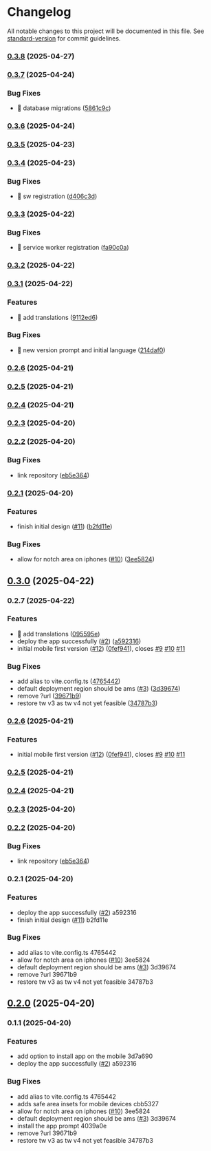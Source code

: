 # Changelog

All notable changes to this project will be documented in this file. See [standard-version](https://github.com/conventional-changelog/standard-version) for commit guidelines.

### [0.3.8](https://github.com/madrus/tournado/compare/v0.3.7...v0.3.8) (2025-04-27)

### [0.3.7](https://github.com/madrus/tournado/compare/v0.3.6...v0.3.7) (2025-04-24)

### Bug Fixes

- 🐛 database migrations ([5861c9c](https://github.com/madrus/tournado/commit/5861c9c899a0232c53de53d422d373f5dce1689e))

### [0.3.6](https://github.com/madrus/tournado/compare/v0.3.5...v0.3.6) (2025-04-24)

### [0.3.5](https://github.com/madrus/tournado/compare/v0.3.4...v0.3.5) (2025-04-23)

### [0.3.4](https://github.com/madrus/tournado/compare/v0.3.3...v0.3.4) (2025-04-23)

### Bug Fixes

- 🐛 sw registration ([d406c3d](https://github.com/madrus/tournado/commit/d406c3d3d744aaf478527a35d8865c9b158080a2))

### [0.3.3](https://github.com/madrus/tournado/compare/v0.3.2...v0.3.3) (2025-04-22)

### Bug Fixes

- 🐛 service worker registration ([fa90c0a](https://github.com/madrus/tournado/commit/fa90c0a507c693e5f85e46e85d9a8c4753d473c3))

### [0.3.2](https://github.com/madrus/tournado/compare/v0.3.1...v0.3.2) (2025-04-22)

### [0.3.1](https://github.com/madrus/tournado/compare/v0.3.0...v0.3.1) (2025-04-22)

### Features

- 🎸 add translations ([9112ed6](https://github.com/madrus/tournado/commit/9112ed634901d874df2cf415303aa289a741025c))

### Bug Fixes

- 🐛 new version prompt and initial language ([214daf0](https://github.com/madrus/tournado/commit/214daf0c2ee92210854744e15109729df8c6bc31))

### [0.2.6](https://github.com/madrus/tournado/compare/v0.2.5...v0.2.6) (2025-04-21)

### [0.2.5](https://github.com/madrus/tournado/compare/v0.2.4...v0.2.5) (2025-04-21)

### [0.2.4](https://github.com/madrus/tournado/compare/v0.2.3...v0.2.4) (2025-04-21)

### [0.2.3](https://github.com/madrus/tournado/compare/v0.2.2...v0.2.3) (2025-04-20)

### [0.2.2](https://github.com/madrus/tournado/compare/v0.2.1...v0.2.2) (2025-04-20)

### Bug Fixes

- link repository ([eb5e364](https://github.com/madrus/tournado/commit/eb5e3640dc104fe5d10ee1965de23c8031653e4a))

### [0.2.1](https://github.com/madrus/tournado/compare/3ee582485ab7d1f25d3679bbd38595246ba51dc6...v0.2.1) (2025-04-20)

### Features

- finish initial design ([#11](https://github.com/madrus/tournado/issues/11)) ([b2fd11e](https://github.com/madrus/tournado/commit/b2fd11ee9a9bf8692cd9676d9f360f87a5bcf2c1))

### Bug Fixes

- allow for notch area on iphones ([#10](https://github.com/madrus/tournado/issues/10)) ([3ee5824](https://github.com/madrus/tournado/commit/3ee582485ab7d1f25d3679bbd38595246ba51dc6))

## [0.3.0](https://github.com/madrus/tournado/compare/v0.2.7...v0.3.0) (2025-04-22)

### 0.2.7 (2025-04-22)

### Features

- 🎸 add translations ([095595e](https://github.com/madrus/tournado/commit/095595e3be3ac020cd262c419dbd4daff79f5c22))
- deploy the app successfully ([#2](https://github.com/madrus/tournado/issues/2)) ([a592316](https://github.com/madrus/tournado/commit/a592316783d227ab5a2e10af86e2daa438b3bab9))
- initial mobile first version ([#12](https://github.com/madrus/tournado/issues/12)) ([0fef941](https://github.com/madrus/tournado/commit/0fef94181e24e98c11dff675648bc55ae8c6ad3e)), closes [#9](https://github.com/madrus/tournado/issues/9) [#10](https://github.com/madrus/tournado/issues/10) [#11](https://github.com/madrus/tournado/issues/11)

### Bug Fixes

- add alias to vite.config.ts ([4765442](https://github.com/madrus/tournado/commit/4765442573ca255126b1c436e1a5e7724360a0fa))
- default deployment region should be ams ([#3](https://github.com/madrus/tournado/issues/3)) ([3d39674](https://github.com/madrus/tournado/commit/3d39674079f23afda6651e9118b8652f03aaafec))
- remove ?url ([39671b9](https://github.com/madrus/tournado/commit/39671b985e3179d69685ac4b949287d9f89de64c))
- restore tw v3 as tw v4 not yet feasible ([34787b3](https://github.com/madrus/tournado/commit/34787b3be38af7aa4f703409a8f655e25c2432e9))

### [0.2.6](https://github.com/madrus/tournado/compare/v0.2.5...v0.2.6) (2025-04-21)

### Features

- initial mobile first version ([#12](https://github.com/madrus/tournado/issues/12)) ([0fef941](https://github.com/madrus/tournado/commit/0fef94181e24e98c11dff675648bc55ae8c6ad3e)), closes [#9](https://github.com/madrus/tournado/issues/9) [#10](https://github.com/madrus/tournado/issues/10) [#11](https://github.com/madrus/tournado/issues/11)

### [0.2.5](https://github.com/madrus/tournado/compare/v0.2.4...v0.2.5) (2025-04-21)

### [0.2.4](https://github.com/madrus/tournado/compare/v0.2.3...v0.2.4) (2025-04-21)

### [0.2.3](https://github.com/madrus/tournado/compare/v0.2.2...v0.2.3) (2025-04-20)

### [0.2.2](https://github.com/madrus/tournado/compare/v0.2.1...v0.2.2) (2025-04-20)

### Bug Fixes

- link repository ([eb5e364](https://github.com/madrus/tournado/commit/eb5e3640dc104fe5d10ee1965de23c8031653e4a))

### 0.2.1 (2025-04-20)

### Features

- deploy the app successfully ([#2](https://github.com/madrus/tournado/issues/2)) a592316
- finish initial design ([#11](https://github.com/madrus/tournado/issues/11)) b2fd11e

### Bug Fixes

- add alias to vite.config.ts 4765442
- allow for notch area on iphones ([#10](https://github.com/madrus/tournado/issues/10)) 3ee5824
- default deployment region should be ams ([#3](https://github.com/madrus/tournado/issues/3)) 3d39674
- remove ?url 39671b9
- restore tw v3 as tw v4 not yet feasible 34787b3

## [0.2.0](https://github.com/madrus/tournado/compare/v0.1.1...v0.2.0) (2025-04-20)

### 0.1.1 (2025-04-20)

### Features

- add option to install app on the mobile 3d7a690
- deploy the app successfully ([#2](https://github.com/madrus/tournado/issues/2)) a592316

### Bug Fixes

- add alias to vite.config.ts 4765442
- adds safe area insets for mobile devices cbb5327
- allow for notch area on iphones ([#10](https://github.com/madrus/tournado/issues/10)) 3ee5824
- default deployment region should be ams ([#3](https://github.com/madrus/tournado/issues/3)) 3d39674
- install the app prompt 4039a0e
- remove ?url 39671b9
- restore tw v3 as tw v4 not yet feasible 34787b3
